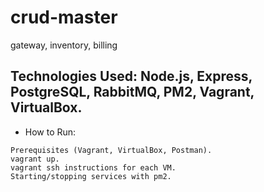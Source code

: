 # crud-master
gateway, inventory, billing

## Technologies Used: Node.js, Express, PostgreSQL, RabbitMQ, PM2, Vagrant, VirtualBox.
- How to Run:
```
Prerequisites (Vagrant, VirtualBox, Postman).
vagrant up.
vagrant ssh instructions for each VM.
Starting/stopping services with pm2.
```
